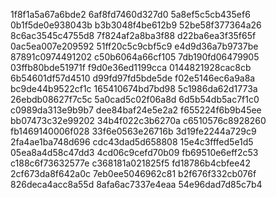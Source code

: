 1f8f1a5a67a6bde2
6af8fd7460d327d0
5a8ef5c5cb435ef6
0b1f5de0e938043b
b3b3048f4be612b9
52be58f377364a26
8c6ac3545c4755d8
7f824af2a8ba3f88
d22ba6ea3f35f65f
0ac5ea007e209592
51ff20c5c9cbf5c9
e4d9d36a7b9737be
87891c0974491202
c50b6064a66cf105
7db190fd06479905
03ffb80bde51971f
f9d0e36ed1199cca
0144821928cac8cb
6b54601df57d4510
d99fd97fd5bde5de
f02e5146ec6a9a8a
bc9de44b9522cf1c
165410674bd7bd98
5c1986da62d1773a
26ebdb08627f7c5c
5a0cad5c02f06a8d
6d5b54db5ac7f1c0
c0989da313e9b9b7
dee84baf24e5e2a2
f655224f6b9b45ee
bb07473c32e99202
34b4f022c3b6270a
c6510576c8928260
fb1469140006f028
33f6e0563e26716b
3d19fe2244a729c9
2fa4ae1ba748d696
cdc43dad5d658808
15e4c3fffed5e1d5
05ea8a4d58c47dd3
4cd06c9cefd70b09
fb69510e6eff2c53
c188c6f73632577e
c368181a021825f5
fd18786b4cbfee42
2cf673da8f642a0c
7eb0ee5046962c81
b2f676f332cb076f
826deca4acc8a55d
8afa6ac7337e4eaa
54e96dad7d85c7b4
